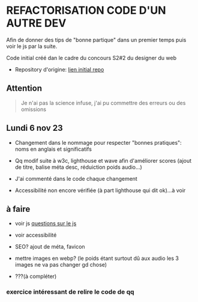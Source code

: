 # REFACTORISATION CODE D'UN AUTRE DEV

Afin de donner des tips de "bonne partique" dans un premier temps puis voir le js par la suite.

Code initial créé dan le cadre du concours S2#2 du designer du web

- Repository d'origine: [lien initial repo](https://github.com/etinmus/portfoliochopin)

## Attention

> Je n'ai pas la science infuse, j'ai pu commettre des erreurs ou des omissions

## Lundi 6 nov 23

- Changement dans le nommage pour respecter "bonnes pratiques": noms en anglais et significatifs

- Qq modif suite à w3c, lighthouse et wave afin d'améliorer scores (ajout de titre, balise méta desc, réduiction poids audio...)

- J'ai commenté dans le code chaque changement

- Accessibilité non encore vérifiée (à part lighthouse qui dit ok)...à voir

## à faire

- voir js
  [questions sur le js](/assets/questions.md)

- voir accessibilité

- SEO? ajout de méta, favicon

- mettre images en webp? (le poids étant surtout dû aux audio les 3 images ne va pas changer gd chose)

- ???(à compléter)

### exercice intéressant de relire le code de qq
